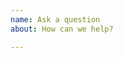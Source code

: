 ```yaml
---
name: Ask a question
about: How can we help?

---
```


<!--
Ask any questions here, but please use the appropriate templates if reporting a bug or requesting a new feature.  Thanks!
-->